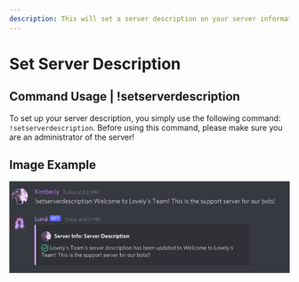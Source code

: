 ```yaml
---
description: This will set a server description on your server information.
---
```


# Set Server Description

## Command Usage \| !setserverdescription

To set up your server description, you simply use the following command: `!setserverdescription`. Before using this command, please make sure you are an administrator of the server!

## Image Example

![](../../.gitbook/assets/image%20%288%29.png)

